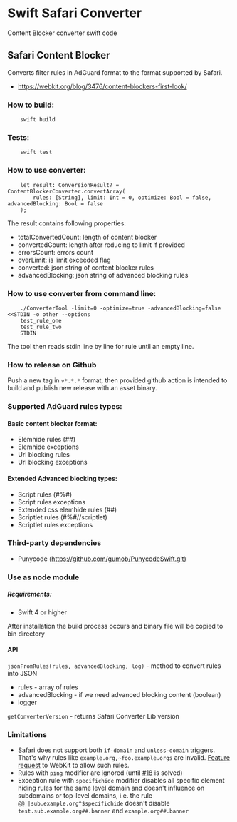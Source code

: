 # Swift Safari Converter

Content Blocker converter swift code


## Safari Content Blocker

Converts filter rules in AdGuard format to the format supported by Safari.
* https://webkit.org/blog/3476/content-blockers-first-look/

### How to build:

```
    swift build
```

### Tests:

```
    swift test
```

### How to use converter:

```
    let result: ConversionResult? = ContentBlockerConverter.convertArray(
        rules: [String], limit: Int = 0, optimize: Bool = false, advancedBlocking: Bool = false
    );
```

The result contains following properties:
- totalConvertedCount: length of content blocker
- convertedCount: length after reducing to limit if provided
- errorsCount: errors count
- overLimit: is limit exceeded flag
- converted: json string of content blocker rules
- advancedBlocking: json string of advanced blocking rules

### How to use converter from command line:

```
    ./ConverterTool -limit=0 -optimize=true -advancedBlocking=false <<STDIN -o other --options
    test_rule_one
    test_rule_two
    STDIN
```

The tool then reads stdin line by line for rule until an empty line.

### How to release on Github

Push a new tag in `v*.*.*` format, then provided github action is intended to build and publish new release with an asset binary.

### Supported AdGuard rules types:

#### Basic content blocker format:

- Elemhide rules (##)
- Elemhide exceptions
- Url blocking rules
- Url blocking exceptions

#### Extended Advanced blocking types:

- Script rules (#%#)
- Script rules exceptions
- Extended css elemhide rules (##)
- Scriptlet rules (#%#//scriptlet)
- Scriptlet rules exceptions

### Third-party dependencies

- Punycode (https://github.com/gumob/PunycodeSwift.git)

### Use as node module

##### Requirements:

* Swift 4 or higher

After installation the build process occurs and binary file will be copied to bin directory

#### API

`jsonFromRules(rules, advancedBlocking, log)` - method to convert rules into JSON
* rules - array of rules
* advancedBlocking - if we need advanced blocking content (boolean)
* logger

`getConverterVersion` - returns Safari Converter Lib version

### Limitations

* Safari does not support both `if-domain` and `unless-domain` triggers. That's why rules like `example.org,~foo.example.orgs` are invalid. [Feature request](https://bugs.webkit.org/show_bug.cgi?id=226076) to WebKit to allow such rules.
* Rules with `ping` modifier are ignored (until [#18](https://github.com/AdguardTeam/SafariConverterLib/issues/18) is solved)
* Exception rule with `specifichide` modifier disables all specific element hiding rules for the same level domain and doesn't influence on subdomains or top-level domains, i.e. the rule `@@||sub.example.org^$specifichide` doesn't disable `test.sub.example.org##.banner` and  `example.org##.banner`
